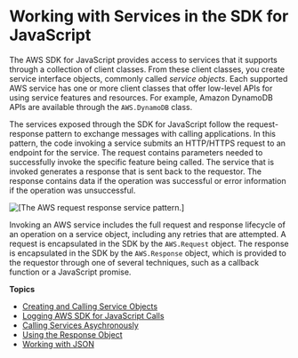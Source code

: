 # Working with Services in the SDK for JavaScript<a name="working-with-services"></a>

The AWS SDK for JavaScript provides access to services that it supports through a collection of client classes\. From these client classes, you create service interface objects, commonly called *service objects*\. Each supported AWS service has one or more client classes that offer low\-level APIs for using service features and resources\. For example, Amazon DynamoDB APIs are available through the `AWS.DynamoDB` class\.

The services exposed through the SDK for JavaScript follow the request\-response pattern to exchange messages with calling applications\. In this pattern, the code invoking a service submits an HTTP/HTTPS request to an endpoint for the service\. The request contains parameters needed to successfully invoke the specific feature being called\. The service that is invoked generates a response that is sent back to the requestor\. The response contains data if the operation was successful or error information if the operation was unsuccessful\. 

![\[The AWS request response service pattern.\]](http://docs.aws.amazon.com/sdk-for-javascript/v2/developer-guide/images/request-response.png)

Invoking an AWS service includes the full request and response lifecycle of an operation on a service object, including any retries that are attempted\. A request is encapsulated in the SDK by the `AWS.Request` object\. The response is encapsulated in the SDK by the `AWS.Response` object, which is provided to the requestor through one of several techniques, such as a callback function or a JavaScript promise\.

**Topics**
+ [Creating and Calling Service Objects](creating-and-calling-service-objects.md)
+ [Logging AWS SDK for JavaScript Calls](logging-sdk-calls.md)
+ [Calling Services Asychronously](calling-services-asynchronously.md)
+ [Using the Response Object](the-response-object.md)
+ [Working with JSON](working-with-json.md)
